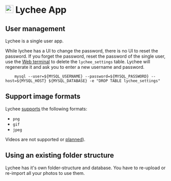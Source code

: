 # <img src="/documentation/img/lychee-logo.png" width="25px"> Lychee App

## User management

Lychee is a single user app.

While lychee has a UI to change the password, there is no UI to reset the password.
If you forget the password, reset the password of the single user, use the [Web terminal](/documentation/apps/#web-terminal)
to delete the `lychee_settings` table. Lychee will regenerate it and ask you to enter a
new username and password.

```
    mysql --user=${MYSQL_USERNAME} --password=${MYSQL_PASSWORD} --host=${MYSQL_HOST} ${MYSQL_DATABASE} -e "DROP TABLE lychee_settings"
```

## Support image formats

Lychee [supports](https://github.com/electerious/Lychee/blob/master/docs/FAQ.md#which-image-file-formats-are-supported)
the following formats:

* `png`
* `gif`
* `jpeg`

Videos are not supported or [planned](https://github.com/electerious/Lychee/blob/master/docs/FAQ.md#can-i-upload-videos)).

## Using an existing folder structure

Lychee has it's own folder-structure and database. You have to
re-upload or re-import all your photos to use them.

